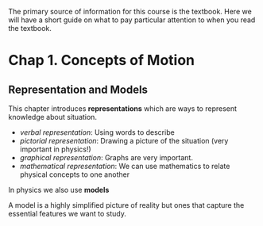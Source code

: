 The primary source of information for this course is the textbook. Here we will have a short guide on what to pay particular attention to when you read the textbook. 

# Chap 1. Concepts of Motion

## Representation and Models

This chapter introduces **representations** which are ways to represent knowledge about situation. 

* _verbal representation_: Using words to describe
* _pictorial representation_: Drawing a picture of the situation (very important in physics!)
* _graphical representation_: Graphs are very important. 
* _mathematical representation_: We can use mathematics to relate physical concepts to one another

In physics we also use **models**

A model is a highly simplified picture of reality but ones that capture the essential features we want to study. 


